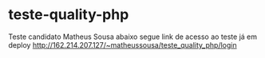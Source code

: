 # teste-quality-php
Teste candidato Matheus Sousa
abaixo segue link de acesso ao teste já em deploy
http://162.214.207.127/~matheussousa/teste_quality_php/login
